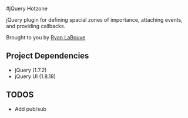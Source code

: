 #jQuery Hotzone

jQuery plugin for defining spacial zones of importance, attaching events, and providing callbacks.

Brought to you by [Ryan LaBouve](http://ryanlabouve.com)

## Project Dependencies

- jQuery (1.7.2)
- jQuery UI (1.8.18)


## TODOS

- Add pub/sub